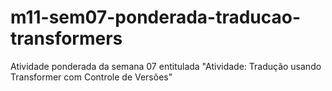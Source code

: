 # m11-sem07-ponderada-traducao-transformers
Atividade ponderada da semana 07 entitulada "Atividade: Tradução usando Transformer com Controle de Versões"
